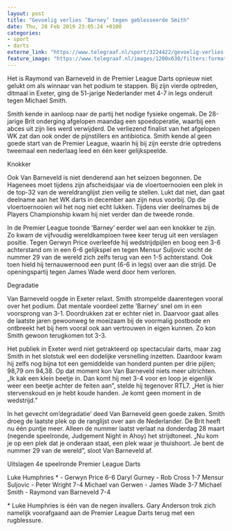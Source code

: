 ```yaml
---
layout: post
title: "Gevoelig verlies ’Barney’ tegen geblesseerde Smith"
date: Thu, 28 Feb 2019 23:05:24 +0100
categories: 
- sport 
- darts 
externe_link: "https://www.telegraaf.nl/sport/3224422/gevoelig-verlies-barney-tegen-geblesseerde-smith"
feature_image: "https://www.telegraaf.nl/images/1200x630/filters:format(jpeg):quality(80)/cdn-kiosk-api.telegraaf.nl/f10c67da-3ba8-11e9-9edf-9b42e225e743.jpg"
---
```


<p class="intro">Het is Raymond van Barneveld in de Premier League Darts opnieuw niet gelukt om als winnaar van het podium te stappen. Bij zijn vierde optreden, ditmaal in Exeter, ging de 51-jarige Nederlander met 4-7 in legs onderuit tegen Michael Smith.</p> <p>Smith kende in aanloop naar de partij het nodige fysieke ongemak. De 28-jarige Brit onderging afgelopen maandag een spoedoperatie, waarbij een abces uit zijn lies werd verwijderd. De verliezend finalist van het afgelopen WK zat dan ook onder de pijnstillers en antibiotica. Smith kende al geen goede start van de Premier League, waarin hij bij zijn eerste drie optredens tweemaal een nederlaag leed en één keer gelijkspeelde.</p><p>Knokker</p><p>Ook Van Barneveld is niet denderend aan het seizoen begonnen. De Hagenees moet tijdens zijn afscheidsjaar via de vloertoernooien een plek in de top-32 van de wereldranglijst zien veilig te stellen. Lukt dat niet, dan gaat deelname aan het WK darts in december aan zijn neus voorbij. Op die vloertoernooien wil het nog niet echt lukken. Tijdens vier deelnames bij de Players Championship kwam hij niet verder dan de tweede ronde.</p><p>In de Premier League toonde ’Barney’ eerder wel aan een knokker te zijn. Zo kwam de vijfvoudig wereldkampioen twee keer terug uit een verslagen positie. Tegen Gerwyn Price overleefde hij wedstrijdpijlen en boog een 3-6 achterstand om in een 6-6 gelijkspel en tegen Mensur Suljovic vocht de nummer 29 van de wereld zich zelfs terug van een 1-5 achterstand. Ook toen hield hij ternauwernood een punt (6-6 in legs) over aan die strijd. De openingspartij tegen James Wade werd door hem verloren.</p><p>Degradatie</p><p>Van Barneveld oogde in Exeter relaxt. Smith strompelde daarentegen vooral over het podium. Dat mentale voordeel zette ’Barney’ snel om in een voorsprong van 3-1. Doordrukken zat er echter niet in. Daarvoor gaat alles de laatste jaren gewoonweg te moeizaam bij de voormalig postbode en ontbreekt het bij hem vooral ook aan vertrouwen in eigen kunnen. Zo kon Smith gewoon terugkomen tot 3-3.</p><p>Het publiek in Exeter werd niet getrakteerd op spectaculair darts, maar zag Smith in het slotstuk wel een dodelijke versnelling inzetten. Daardoor kwam hij zelfs nog bijna tot een gemiddelde van honderd punten per drie pijlen; 98,79 om 94,38. Op dat moment kon Van Barneveld niets meer uitrichten. „Ik kak een klein beetje in. Dan komt hij met 3-4 voor en loop je eigenlijk weer een beetje achter de feiten aan”, stelde hij tegenover RTL7. „Het is hier stervenskoud en je hebt koude handen. Je komt geen moment in de wedstrijd.”</p><p>In het gevecht om’degradatie’ deed Van Barneveld geen goede zaken. Smith droeg de laatste plek op de ranglijst over aan de Nederlander. De Brit heeft nu één puntje meer. Alleen de nummer laatst verlaat na donderdag 28 maart (negende speelronde, Judgement Night in Ahoy) het strijdtoneel. „Nu kom je op een plek dat je onderaan staat, een plek waar je thuishoort. Je bent de nummer 29 van de wereld”, sloot Van Barneveld af.</p><p>Uitslagen 4e speelronde Premier League Darts</p><p>Luke Humphries * - Gerwyn Price 6-6
Daryl Gurney - Rob Cross 1-7
Mensur Suljovic - Peter Wright 7-4
Michael van Gerwen - James Wade 3-7
Michael Smith - Raymond van Barneveld 7-4</p><p>* Luke Humphries is één van de negen invallers. Gary Anderson trok zich namelijk voorafgaand aan de Premier League Darts terug met een rugblessure.</p>
